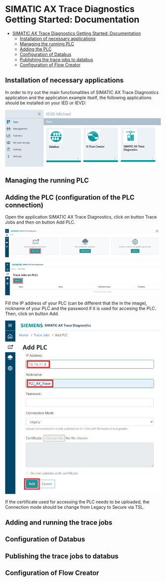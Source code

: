 # SIMATIC AX Trace Diagnostics Getting Started: Documentation

- [SIMATIC AX Trace Diagnostics Getting Started: Documentation](#simatic-ax-trace-diagnostics-getting-started-documentation)
  - [Installation of necessary applications](#installation-of-necessary-applications)
  - [Managing the running PLC](#managing-the-running-plc)
  - [Adding the PLC](#adding-the-plc)
  - [Configuration of Databus](#configuration-of-databus)
  - [Publishing the trace jobs to databus](#publishing-the-trace-jobs-to-databus)
  - [Configuration of Flow Creator](#configuration-of-flow-creator)

## Installation of necessary applications

In order to try out the main functionalities of SIMATIC AX Trace Diagnostics application and the application example itself, the following applications should be installed on your IED or IEVD:

![Installed_apps](graphics/Installed_apps.png)

## Managing the running PLC

## Adding the PLC (configuration of the PLC connection)

Open the application SIMATIC AX Trace Diagnostics, click on button Trace Jobs and then on button Add PLC.

![Click_on_Trace_Jobs](graphics/Click_on_Trace_Jobs.png)

![Click_on_Add_PLC](graphics/Click_on_Add_PLC.png)

Fill the IP address of your PLC (can be different that the in the image), nickname of your PLC and the password if it is used for accesing the PLC. Then, click on button Add.

![Add_PLC](graphics/Add_PLC.png)

If the certificate used for accessing the PLC needs to be uploaded, the Connection mode should be change from Legacy to Secure via TSL.


## Adding and running the trace jobs

## Configuration of Databus

## Publishing the trace jobs to databus

## Configuration of Flow Creator




